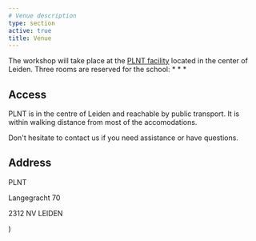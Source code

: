 ```yaml
---
# Venue description
type: section
active: true
title: Venue
---
```


The workshop will take place at the [PLNT facility](https://plnt.nl) located in the center of Leiden. Three rooms are reserved for the school:
*
*
*
[<i class="fa-solid fa-map-location-dot" style="font-size:48px;"></i>](https://maps.app.goo.gl/2Hxd3dhDAkFKjmGw9)

## Access

PLNT is in the centre of Leiden and reachable by public transport. It is within walking distance from most of the accomodations.

Don't hesitate to contact us if you need assistance or have questions.

## Address

PLNT

Langegracht 70

2312 NV LEIDEN

[<i class="fa-solid fa-map-location-dot" style="font-size:48px;"></i>](https://maps.app.goo.gl/2Hxd3dhDAkFKjmGw9))
